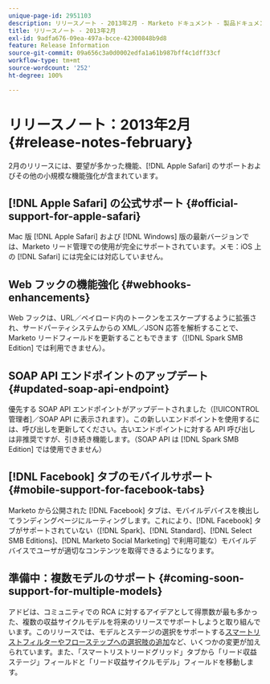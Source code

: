 ```yaml
---
unique-page-id: 2951103
description: リリースノート - 2013年2月 - Marketo ドキュメント - 製品ドキュメント
title: リリースノート - 2013年2月
exl-id: 9adfa676-09ea-497a-bcce-42300848b9d8
feature: Release Information
source-git-commit: 09a656c3a0d0002edfa1a61b987bff4c1dff33cf
workflow-type: tm+mt
source-wordcount: '252'
ht-degree: 100%

---
```


# リリースノート：2013年2月 {#release-notes-february}

2月のリリースには、要望が多かった機能、[!DNL Apple Safari] のサポートおよびその他の小規模な機能強化が含まれています。

## [!DNL Apple Safari] の公式サポート {#official-support-for-apple-safari}

Mac 版 [!DNL Apple Safari] および [!DNL Windows] 版の最新バージョンでは、Marketo リード管理での使用が完全にサポートされています。メモ：iOS 上の [!DNL Safari] には完全には対応していません。

## Web フックの機能強化 {#webhooks-enhancements}

Web フックは、URL／ペイロード内のトークンをエスケープするように拡張され、サードパーティシステムからの XML／JSON 応答を解析することで、Marketo リードフィールドを更新することもできます（[!DNL Spark SMB Edition] では利用できません）。

## SOAP API エンドポイントのアップデート {#updated-soap-api-endpoint}

優先する SOAP API エンドポイントがアップデートされました（[!UICONTROL 管理者]／SOAP API に表示されます）。この新しいエンドポイントを使用するには、呼び出しを更新してください。古いエンドポイントに対する API 呼び出しは非推奨ですが、引き続き機能します。（SOAP API は [!DNL Spark SMB Edition] では使用できません）

## [!DNL Facebook] タブのモバイルサポート {#mobile-support-for-facebook-tabs}

Marketo から公開された [!DNL Facebook] タブは、モバイルデバイスを検出してランディングページにルーティングします。これにより、[!DNL Facebook] タブがサポートされていない（[!DNL Spark]、[!DNL Standard]、[!DNL Select SMB Editions]、[!DNL Marketo Social Marketing] で利用可能な）モバイルデバイスでユーザが適切なコンテンツを取得できるようになります。

## 準備中：複数モデルのサポート {#coming-soon-support-for-multiple-models}

アドビは、コミュニティでの RCA に対するアイデアとして得票数が最も多かった、複数の収益サイクルモデルを将来のリリースでサポートしようと取り組んでいます。このリリースでは、モデルとステージの選択をサポートする[スマートリストフィルターやフローステップへの選択肢の追加](/help/marketo/product-docs/reporting/revenue-cycle-analytics/revenue-cycle-models/find-all-leads-in-a-revenue-cycle-model.md)など、いくつかの変更が加えられています。また、「スマートリストリードグリッド」タブから「リード収益ステージ」フィールドと「リード収益サイクルモデル」フィールドを移動します。
